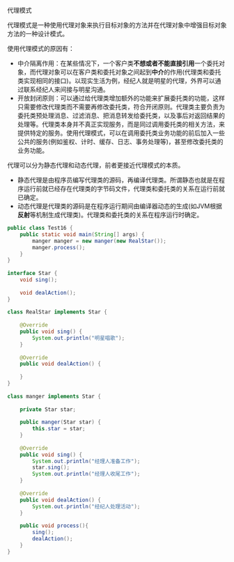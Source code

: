 代理模式

代理模式是一种使用代理对象来执行目标对象的方法并在代理对象中增强目标对象方法的一种设计模式。

使用代理模式的原因有：

- 中介隔离作用：在某些情况下，一个客户类**不想或者不能直接引用**一个委托对象，而代理对象可以在客户类和委托对象之间起到**中介**的作用(代理类和委托类实现相同的接口)。以现实生活为例，经纪人就是明星的代理，外界可以通过联系经纪人来间接与明星沟通。
- 开放封闭原则：可以通过给代理类增加额外的功能来扩展委托类的功能，这样只需要修改代理类而不需要再修改委托类，符合开闭原则。代理类主要负责为委托类预处理消息、过滤消息、把消息转发给委托类，以及事后对返回结果的处理等。代理类本身并不真正实现服务，而是同过调用委托类的相关方法，来提供特定的服务。使用代理模式，可以在调用委托类业务功能的前后加入一些公共的服务(例如鉴权、计时、缓存、日志、事务处理等)，甚至修改委托类的业务功能。

代理可以分为静态代理和动态代理，前者更接近代理模式的本质。

- 静态代理是由程序员编写代理类的源码，再编译代理类。所谓静态也就是在程序运行前就已经存在代理类的字节码文件，代理类和委托类的关系在运行前就已确定。
- 动态代理是代理类的源码是在程序运行期间由编译器动态的生成(如JVM根据**反射**等机制生成代理类)。代理类和委托类的关系在程序运行时确定。

```java
public class Test16 {  
    public static void main(String[] args) {  
        manger manger = new manger(new RealStar());  
        manger.process();  
    }  
}  
  
interface Star {  
    void sing();  
  
    void dealAction();  
}  
  
class RealStar implements Star {  
  
    @Override  
    public void sing() {  
        System.out.println("明星唱歌");  
    }  
  
    @Override  
    public void dealAction() {  
  
    }  
}  
  
class manger implements Star {  
  
    private Star star;  
  
    public manger(Star star) {  
        this.star = star;  
    }  
  
    @Override  
    public void sing() {  
        System.out.println("经理人准备工作");  
        star.sing();  
        System.out.println("经理人收尾工作");  
    }  
  
    @Override  
    public void dealAction() {  
        System.out.println("经纪人处理活动");  
    }  
  
    public void process(){  
        sing();  
        dealAction();  
    }  
}

```